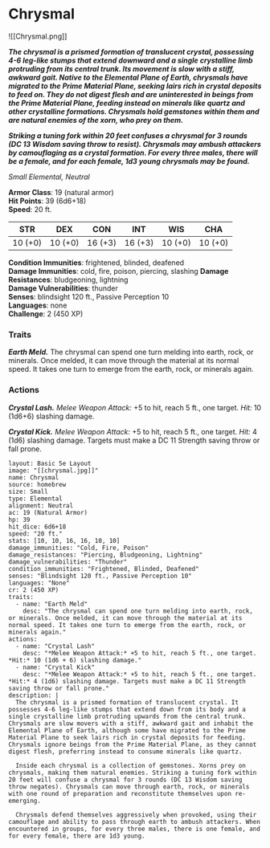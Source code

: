 # Chrysmal

![[Chrysmal.png]]

***The chrysmal is a prismed formation of translucent crystal, possessing 4-6 leg-like stumps that extend downward and a single crystalline limb protruding from its central trunk. Its movement is slow with a stiff, awkward gait. Native to the Elemental Plane of Earth, chrysmals have migrated to the Prime Material Plane, seeking lairs rich in crystal deposits to feed on. They do not digest flesh and are uninterested in beings from the Prime Material Plane, feeding instead on minerals like quartz and other crystalline formations. Chrysmals hold gemstones within them and are natural enemies of the xorn, who prey on them.***

***Striking a tuning fork within 20 feet confuses a chrysmal for 3 rounds (DC 13 Wisdom saving throw to resist). Chrysmals may ambush attackers by camouflaging as a crystal formation. For every three males, there will be a female, and for each female, 1d3 young chrysmals may be found.***

_Small Elemental, Neutral_

**Armor Class**: 19 (natural armor)  
**Hit Points**: 39 (6d6+18)  
**Speed**: 20 ft.

|STR|DEX|CON|INT|WIS|CHA|
|---|---|---|---|---|---|
|10 (+0)|10 (+0)|16 (+3)|16 (+3)|10 (+0)|10 (+0)|

**Condition Immunities**: frightened, blinded, deafened  
**Damage Immunities**: cold, fire, poison, piercing, slashing
**Damage Resistances**: bludgeoning, lightning  
**Damage Vulnerabilities**: thunder  
**Senses**: blindsight 120 ft., Passive Perception 10  
**Languages**: none  
**Challenge**: 2 (450 XP)

### Traits

_**Earth Meld.**_ The chrysmal can spend one turn melding into earth, rock, or minerals. Once melded, it can move through the material at its normal speed. It takes one turn to emerge from the earth, rock, or minerals again.

### Actions

_**Crystal Lash.**_ _Melee Weapon Attack:_ +5 to hit, reach 5 ft., one target. _Hit:_ 10 (1d6+6) slashing damage.

_**Crystal Kick.**_ _Melee Weapon Attack:_ +5 to hit, reach 5 ft., one target. _Hit:_ 4 (1d6) slashing damage. Targets must make a DC 11 Strength saving throw or fall prone.


```statblock
layout: Basic 5e Layout
image: "[[chrysmal.jpg]]"
name: Chrysmal
source: homebrew
size: Small
type: Elemental
alignment: Neutral
ac: 19 (Natural Armor)
hp: 39
hit_dice: 6d6+18
speed: "20 ft."
stats: [10, 10, 16, 16, 10, 10]
damage_immunities: "Cold, Fire, Poison"
damage_resistances: "Piercing, Bludgeoning, Lightning"
damage_vulnerabilities: "Thunder"
condition_immunities: "Frightened, Blinded, Deafened"
senses: "Blindsight 120 ft., Passive Perception 10"
languages: "None"
cr: 2 (450 XP)
traits:
  - name: "Earth Meld"
    desc: "The chrysmal can spend one turn melding into earth, rock, or minerals. Once melded, it can move through the material at its normal speed. It takes one turn to emerge from the earth, rock, or minerals again."
actions:
  - name: "Crystal Lash"
    desc: "*Melee Weapon Attack:* +5 to hit, reach 5 ft., one target. *Hit:* 10 (1d6 + 6) slashing damage."
  - name: "Crystal Kick"
    desc: "*Melee Weapon Attack:* +5 to hit, reach 5 ft., one target. *Hit:* 4 (1d6) slashing damage. Targets must make a DC 11 Strength saving throw or fall prone."
description: |
  The chrysmal is a prismed formation of translucent crystal. It possesses 4-6 leg-like stumps that extend down from its body and a single crystalline limb protruding upwards from the central trunk. Chrysmals are slow movers with a stiff, awkward gait and inhabit the Elemental Plane of Earth, although some have migrated to the Prime Material Plane to seek lairs rich in crystal deposits for feeding. Chrysmals ignore beings from the Prime Material Plane, as they cannot digest flesh, preferring instead to consume minerals like quartz.

  Inside each chrysmal is a collection of gemstones. Xorns prey on chrysmals, making them natural enemies. Striking a tuning fork within 20 feet will confuse a chrysmal for 3 rounds (DC 13 Wisdom saving throw negates). Chrysmals can move through earth, rock, or minerals with one round of preparation and reconstitute themselves upon re-emerging.

  Chrysmals defend themselves aggressively when provoked, using their camouflage and ability to pass through earth to ambush attackers. When encountered in groups, for every three males, there is one female, and for every female, there are 1d3 young.

```
